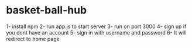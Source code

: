 # basket-ball-hub

1- install npm
2- run app.js to start server
3- run on port 3000
4- sign up if you dont have an account
5- sign in with username and password
6- It will redirect to home page
